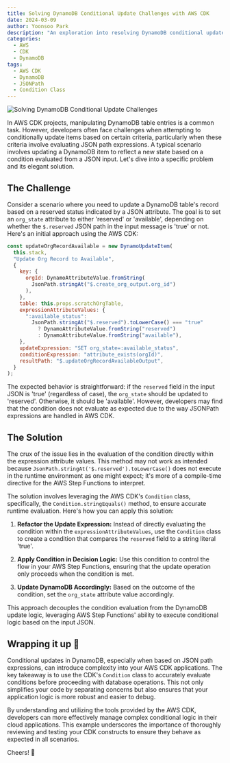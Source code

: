 ```yaml
---
title: Solving DynamoDB Conditional Update Challenges with AWS CDK
date: 2024-03-09
author: Yoonsoo Park
description: "An exploration into resolving DynamoDB conditional update issues in AWS CDK using the Condition class."
categories:
  - AWS
  - CDK
  - DynamoDB
tags:
  - AWS CDK
  - DynamoDB
  - JSONPath
  - Condition Class
---
```


![Solving DynamoDB Conditional Update Challenges](images/oni-aws-bug.png)

In AWS CDK projects, manipulating DynamoDB table entries is a common task. However, developers often face challenges when attempting to conditionally update items based on certain criteria, particularly when these criteria involve evaluating JSON path expressions. A typical scenario involves updating a DynamoDB item to reflect a new state based on a condition evaluated from a JSON input. Let's dive into a specific problem and its elegant solution.

## The Challenge

Consider a scenario where you need to update a DynamoDB table's record based on a reserved status indicated by a JSON attribute. The goal is to set an `org_state` attribute to either 'reserved' or 'available', depending on whether the `$.reserved` JSON path in the input message is 'true' or not. Here's an initial approach using the AWS CDK:

```javascript
const updateOrgRecordAvailable = new DynamoUpdateItem(
  this.stack,
  "Update Org Record to Available",
  {
    key: {
      orgId: DynamoAttributeValue.fromString(
        JsonPath.stringAt("$.create_org_output.org_id")
      ),
    },
    table: this.props.scratchOrgTable,
    expressionAttributeValues: {
      ":available_status":
        JsonPath.stringAt("$.reserved").toLowerCase() === "true"
          ? DynamoAttributeValue.fromString("reserved")
          : DynamoAttributeValue.fromString("available"),
    },
    updateExpression: "SET org_state=:available_status",
    conditionExpression: "attribute_exists(orgId)",
    resultPath: "$.updateOrgRecordAvailableOutput",
  }
);
```

The expected behavior is straightforward: if the `reserved` field in the input JSON is 'true' (regardless of case), the `org_state` should be updated to 'reserved'. Otherwise, it should be 'available'. However, developers may find that the condition does not evaluate as expected due to the way JSONPath expressions are handled in AWS CDK.

## The Solution

The crux of the issue lies in the evaluation of the condition directly within the expression attribute values. This method may not work as intended because `JsonPath.stringAt('$.reserved').toLowerCase()` does not execute in the runtime environment as one might expect; it's more of a compile-time directive for the AWS Step Functions to interpret.

The solution involves leveraging the AWS CDK's `Condition` class, specifically, the `Condition.stringEquals()` method, to ensure accurate runtime evaluation. Here's how you can apply this solution:

1. **Refactor the Update Expression:** Instead of directly evaluating the condition within the `expressionAttributeValues`, use the `Condition` class to create a condition that compares the `reserved` field to a string literal 'true'.
2. **Apply Condition in Decision Logic:** Use this condition to control the flow in your AWS Step Functions, ensuring that the update operation only proceeds when the condition is met.

3. **Update DynamoDB Accordingly:** Based on the outcome of the condition, set the `org_state` attribute value accordingly.

This approach decouples the condition evaluation from the DynamoDB update logic, leveraging AWS Step Functions' ability to execute conditional logic based on the input JSON.

## Wrapping it up 👏

Conditional updates in DynamoDB, especially when based on JSON path expressions, can introduce complexity into your AWS CDK applications. The key takeaway is to use the CDK's `Condition` class to accurately evaluate conditions before proceeding with database operations. This not only simplifies your code by separating concerns but also ensures that your application logic is more robust and easier to debug.

By understanding and utilizing the tools provided by the AWS CDK, developers can more effectively manage complex conditional logic in their cloud applications. This example underscores the importance of thoroughly reviewing and testing your CDK constructs to ensure they behave as expected in all scenarios.

Cheers! 🍺
